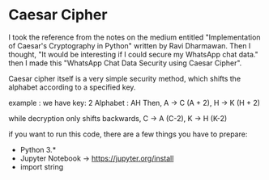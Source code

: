# Caesar Cipher
I took the reference from the notes on the medium entitled "Implementation of Caesar's Cryptography in Python" written by Ravi Dharmawan. Then I thought, "It would be interesting if I could secure my WhatsApp chat data." then I made this "WhatsApp Chat Data Security using Caesar Cipher".

Caesar cipher itself is a very simple security method, which shifts the alphabet according to a specified key.

example :
we have key: 2
Alphabet : AH
Then, A -> C (A + 2), H -> K (H + 2)

while decryption only shifts backwards, C -> A (C-2), K -> H (K-2)

if you want to run this code, there are a few things you have to prepare:

* Python 3.*
* Jupyter Notebook -> https://jupyter.org/install
* import string

